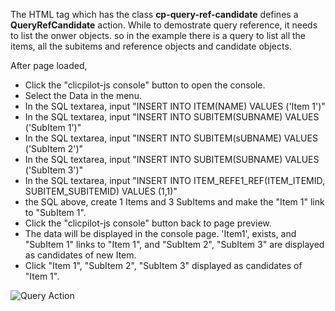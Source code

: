The HTML tag which has the class __cp-query-ref-candidate__ defines a __QueryRefCandidate__ action. While to demostrate query reference, it needs to list the onwer objects. so in the example there is a query to list all the items, all the subitems and reference objects and candidate objects.

After page loaded, 
* Click the "clicpilot-js console" button to open the console. 
* Select the Data in the menu. 
* In the SQL textarea, input "INSERT INTO ITEM(NAME) VALUES ('Item 1')"
* In the SQL textarea, input "INSERT INTO SUBITEM(SUBNAME) VALUES ('SubItem 1')"
* In the SQL textarea, input "INSERT INTO SUBITEM(sUBNAME) VALUES ('SubItem 2')"
* In the SQL textarea, input "INSERT INTO SUBITEM(SUBNAME) VALUES ('SubItem 3')"
* In the SQL textarea, input "INSERT INTO ITEM_REFE1_REF(ITEM_ITEMID, SUBITEM_SUBITEMID) VALUES (1,1)"
* the SQL above, create 1 Items and 3 SubItems and make the "Item 1" link to "SubItem 1".
* Click the "clicpilot-js console" button back to page preview.
* The data will be displayed in the console page. 'Item1', exists, and "SubItem 1" links to "Item 1", and "SubItem 2", "SubItem 3" are displayed as candidates of new Item.
* Click "Item 1", "SubItem 2", "SubItem 3" displayed as candidates of "Item 1".

![Query Action](./data/queryrefcandidate/queryrefcandidate_action_1.jpg)
